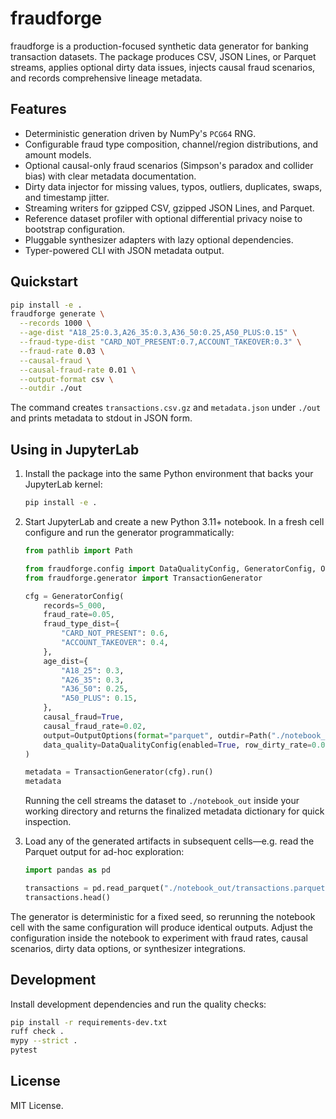 # fraudforge

fraudforge is a production-focused synthetic data generator for banking transaction datasets. The
package produces CSV, JSON Lines, or Parquet streams, applies optional dirty data issues, injects
causal fraud scenarios, and records comprehensive lineage metadata.

## Features

- Deterministic generation driven by NumPy's `PCG64` RNG.
- Configurable fraud type composition, channel/region distributions, and amount models.
- Optional causal-only fraud scenarios (Simpson's paradox and collider bias) with clear metadata
documentation.
- Dirty data injector for missing values, typos, outliers, duplicates, swaps, and timestamp jitter.
- Streaming writers for gzipped CSV, gzipped JSON Lines, and Parquet.
- Reference dataset profiler with optional differential privacy noise to bootstrap configuration.
- Pluggable synthesizer adapters with lazy optional dependencies.
- Typer-powered CLI with JSON metadata output.

## Quickstart

```bash
pip install -e .
fraudforge generate \
  --records 1000 \
  --age-dist "A18_25:0.3,A26_35:0.3,A36_50:0.25,A50_PLUS:0.15" \
  --fraud-type-dist "CARD_NOT_PRESENT:0.7,ACCOUNT_TAKEOVER:0.3" \
  --fraud-rate 0.03 \
  --causal-fraud \
  --causal-fraud-rate 0.01 \
  --output-format csv \
  --outdir ./out
```

The command creates `transactions.csv.gz` and `metadata.json` under `./out` and prints metadata to
stdout in JSON form.

## Using in JupyterLab

1. Install the package into the same Python environment that backs your JupyterLab kernel:

   ```bash
   pip install -e .
   ```

2. Start JupyterLab and create a new Python 3.11+ notebook. In a fresh cell configure and run the
   generator programmatically:

   ```python
   from pathlib import Path

   from fraudforge.config import DataQualityConfig, GeneratorConfig, OutputOptions
   from fraudforge.generator import TransactionGenerator

   cfg = GeneratorConfig(
       records=5_000,
       fraud_rate=0.05,
       fraud_type_dist={
           "CARD_NOT_PRESENT": 0.6,
           "ACCOUNT_TAKEOVER": 0.4,
       },
       age_dist={
           "A18_25": 0.3,
           "A26_35": 0.3,
           "A36_50": 0.25,
           "A50_PLUS": 0.15,
       },
       causal_fraud=True,
       causal_fraud_rate=0.02,
       output=OutputOptions(format="parquet", outdir=Path("./notebook_out"), chunk_size=10_000),
       data_quality=DataQualityConfig(enabled=True, row_dirty_rate=0.05),
   )

   metadata = TransactionGenerator(cfg).run()
   metadata
   ```

   Running the cell streams the dataset to `./notebook_out` inside your working directory and
   returns the finalized metadata dictionary for quick inspection.

3. Load any of the generated artifacts in subsequent cells—e.g. read the Parquet output for ad-hoc
   exploration:

   ```python
   import pandas as pd

   transactions = pd.read_parquet("./notebook_out/transactions.parquet")
   transactions.head()
   ```

The generator is deterministic for a fixed seed, so rerunning the notebook cell with the same
configuration will produce identical outputs. Adjust the configuration inside the notebook to
experiment with fraud rates, causal scenarios, dirty data options, or synthesizer integrations.

## Development

Install development dependencies and run the quality checks:

```bash
pip install -r requirements-dev.txt
ruff check .
mypy --strict .
pytest
```

## License

MIT License.
